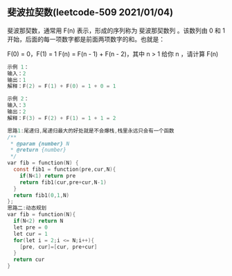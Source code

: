 ## 斐波拉契数(leetcode-509 2021/01/04)

斐波那契数，通常用 F(n) 表示，形成的序列称为 斐波那契数列 。该数列由 0 和 1 开始，后面的每一项数字都是前面两项数字的和。也就是：

F(0) = 0，F(1) = 1
F(n) = F(n - 1) + F(n - 2)，其中 n > 1
给你 n ，请计算 F(n) 

```h
示例 1：
输入：2
输出：1
解释：F(2) = F(1) + F(0) = 1 + 0 = 1

示例 2：
输入：3
输出：2
解释：F(3) = F(2) + F(1) = 1 + 1 = 2

```

```h
思路1:尾递归,尾递归最大的好处就是不会爆栈,栈里永远只会有一个函数
/**
 * @param {number} N
 * @return {number}
 */
var fib = function(N) {
  const fib1 = function(pre,cur,N){
    if(N<1) return pre
    return fib1(cur,pre+cur,N-1)
  }
  return fib1(0,1,N)
};
思路二:动态规划
var fib = function(N){
  if(N<2) return N
  let pre = 0
  let cur = 1
  for(let i = 2;i <= N;i++){
    [pre, cur]=[cur, pre+cur]
  }
  return cur
}
```